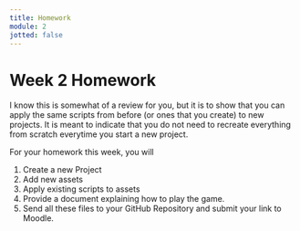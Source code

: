 ```yaml
---
title: Homework
module: 2
jotted: false
---
```


# Week 2 Homework

I know this is somewhat of a review for you, but it is to show that you can apply the same scripts from before (or ones that you create) to new projects.  It is meant to indicate that you do not need to recreate everything from scratch everytime you start a new project.

For your homework this week, you will

1. Create a new Project
2. Add new assets
3. Apply existing scripts to assets
4. Provide a document explaining how to play the game.
5. Send all these files to your GitHub Repository and submit your link to Moodle.
